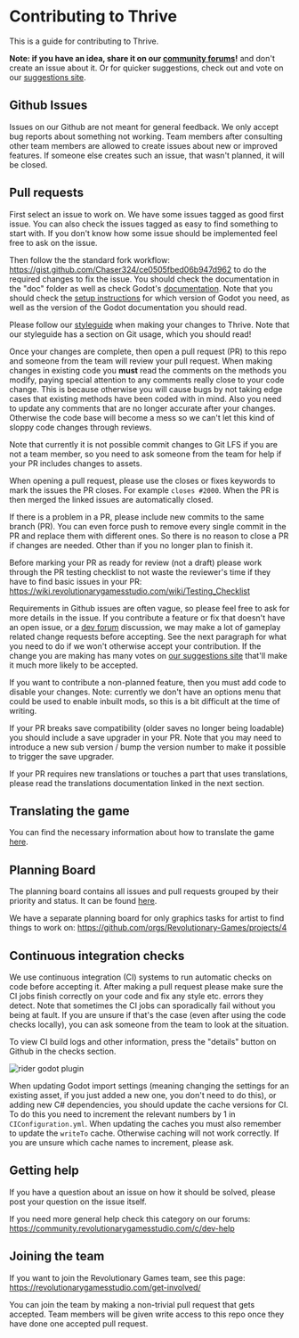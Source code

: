 # Contributing to Thrive

This is a guide for contributing to Thrive.

__Note: if you have an idea, share it on our [community
forums](https://community.revolutionarygamesstudio.com/)!__ and don't
create an issue about it. Or for quicker suggestions, check out and
vote on our [suggestions
site](https://suggestions.revolutionarygamesstudio.com/).

## Github Issues

Issues on our Github are not meant for general feedback. We only
accept bug reports about something not working. Team members after
consulting other team members are allowed to create issues about new
or improved features. If someone else creates such an issue, that
wasn't planned, it will be closed.

## Pull requests

First select an issue to work on. We have some issues tagged as good
first issue. You can also check the issues tagged as easy to find
something to start with. If you don't know how some issue should be
implemented feel free to ask on the issue.

Then follow the the standard fork workflow:
https://gist.github.com/Chaser324/ce0505fbed06b947d962 to do the
required changes to fix the issue. You should check the documentation
in the "doc" folder as well as check Godot's
[documentation](https://docs.godotengine.org/en/stable/). Note that
you should check the [setup instructions](doc/setup_instructions.md)
for which version of Godot you need, as well as the version of the
Godot documentation you should read.

Please follow our [styleguide](doc/style_guide.md) when making your
changes to Thrive. Note that our styleguide has a section on Git
usage, which you should read!

Once your changes are complete, then open a pull request (PR) to this
repo and someone from the team will review your pull request. When
making changes in existing code you **must** read the comments on the
methods you modify, paying special attention to any comments really
close to your code change. This is because otherwise you will cause
bugs by not taking edge cases that existing methods have been coded
with in mind. Also you need to update any comments that are no longer
accurate after your changes. Otherwise the code base will become a
mess so we can't let this kind of sloppy code changes through reviews.

Note that currently it is not possible commit changes to Git LFS if
you are not a team member, so you need to ask someone from the team
for help if your PR includes changes to assets.

When opening a pull request, please use the closes or fixes keywords
to mark the issues the PR closes. For example `closes #2000`. When the
PR is then merged the linked issues are automatically closed.

If there is a problem in a PR, please include new commits to the same
branch (PR). You can even force push to remove every single commit in
the PR and replace them with different ones. So there is no reason to
close a PR if changes are needed. Other than if you no longer plan to
finish it.

Before marking your PR as ready for review (not a draft) please work
through the PR testing checklist to not waste the reviewer's time if
they have to find basic issues in your PR:
https://wiki.revolutionarygamesstudio.com/wiki/Testing_Checklist

Requirements in Github issues are often vague, so please feel free to
ask for more details in the issue. If you contribute a feature or fix
that doesn't have an open issue, or a [dev
forum](https://forum.revolutionarygamesstudio.com/) discussion, we may
make a lot of gameplay related change requests before accepting. See
the next paragraph for what you need to do if we won't otherwise
accept your contribution. If the change you are making has many votes
on [our suggestions
site](https://suggestions.revolutionarygamesstudio.com/) that'll make
it much more likely to be accepted.

If you want to contribute a non-planned feature, then you must add
code to disable your changes. Note: currently we don't have an options
menu that could be used to enable inbuilt mods, so this is a bit
difficult at the time of writing.

If your PR breaks save compatibility (older saves no longer being
loadable) you should include a save upgrader in your PR. Note that you
may need to introduce a new sub version / bump the version number to
make it possible to trigger the save upgrader.

If your PR requires new translations or touches a part that uses translations,
please read the translations documentation linked in the next section.

## Translating the game

You can find the necessary information about how to translate the game [here](doc/working_with_translations.md).

## Planning Board

The planning board contains all issues and pull requests grouped
by their priority and status. It can be found [here](https://github.com/orgs/Revolutionary-Games/projects/2).

We have a separate planning board for only graphics tasks for artist
to find things to work on:
https://github.com/orgs/Revolutionary-Games/projects/4

## Continuous integration checks

We use continuous integration (CI) systems to run automatic checks on
code before accepting it. After making a pull request please make sure
the CI jobs finish correctly on your code and fix any style
etc. errors they detect. Note that sometimes the CI jobs can
sporadically fail without you being at fault. If you are unsure if
that's the case (even after using the code checks locally), you can
ask someone from the team to look at the situation.

To view CI build logs and other information, press the "details" button on Github in the 
checks section.

<img src="https://randomthrivefiles.b-cdn.net/setup_instructions/images/viewing_ci_results.png" alt="rider godot plugin">

When updating Godot import settings (meaning changing the settings for
an existing asset, if you just added a new one, you don't need to do
this), or adding new C# dependencies, you should update the cache
versions for CI. To do this you need to increment the relevant numbers
by 1 in `CIConfiguration.yml`. When updating the caches you must also
remember to update the `writeTo` cache. Otherwise caching will not
work correctly. If you are unsure which cache names to increment,
please ask.

## Getting help

If you have a question about an issue on how it should be solved,
please post your question on the issue itself.

If you need more general help check this category on our forums:
https://community.revolutionarygamesstudio.com/c/dev-help

## Joining the team

If you want to join the Revolutionary Games team, see this page:
https://revolutionarygamesstudio.com/get-involved/

You can join the team by making a non-trivial pull request that gets
accepted. Team members will be given write access to this repo once
they have done one accepted pull request.

